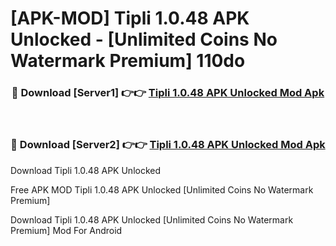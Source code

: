 # [APK-MOD] Tipli 1.0.48 APK Unlocked - [Unlimited Coins No Watermark Premium] 110do



<div align="center">
<h3>🔴 Download [Server1] 👉👉 <a href="https://momento.my/?title=Tipli_1.0.48_APK_Unlocked">Tipli 1.0.48 APK Unlocked Mod Apk</a></h3><br>

<h3>🔴 Download [Server2] 👉👉 <a href="https://momento.my/?title=Tipli_1.0.48_APK_Unlocked">Tipli 1.0.48 APK Unlocked Mod Apk</a></h3>
</div>



Download Tipli 1.0.48 APK Unlocked 

Free APK MOD Tipli 1.0.48 APK Unlocked [Unlimited Coins No Watermark Premium]

Download Tipli 1.0.48 APK Unlocked [Unlimited Coins No Watermark Premium] Mod For Android

